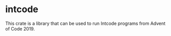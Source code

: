 # intcode

This crate is a library that can be used to run Intcode programs from Advent of Code 2019.